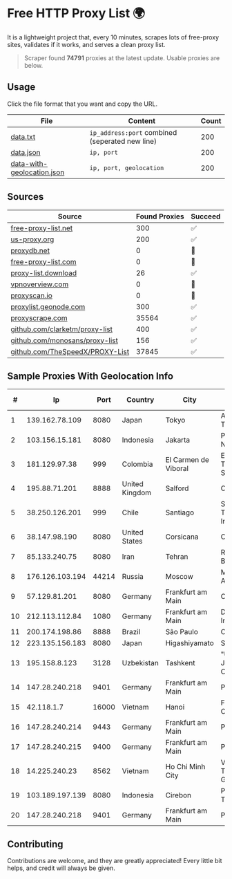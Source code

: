 
# Free HTTP Proxy List 🌍

It is a lightweight project that, every 10 minutes, scrapes lots of free-proxy sites, validates if it works, and serves a clean proxy list.


> Scraper found **74791** proxies at the latest update. Usable proxies are below.

## Usage

Click the file format that you want and copy the URL.


|File|Content|Count|
|----|-------|-----|
|[data.txt](https://raw.githubusercontent.com/themiralay/Proxy-List-World/master/data.txt)|`ip_address:port` combined (seperated new line)|200|
|[data.json](https://raw.githubusercontent.com/themiralay/Proxy-List-World/master/data.json)|`ip, port`|200|
|[data-with-geolocation.json](https://raw.githubusercontent.com/themiralay/Proxy-List-World/master/data-with-geolocation.json)|`ip, port, geolocation`|200|

## Sources

|Source|Found Proxies|Succeed|
|------|-------------|-------|
|[free-proxy-list.net](https://free-proxy-list.net)|300|✅|
|[us-proxy.org](https://www.us-proxy.org)|200|✅|
|[proxydb.net](http://proxydb.net)|0|🚫|
|[free-proxy-list.com](https://free-proxy-list.com/?page=&port=&type%5B%5D=http&type%5B%5D=https&up_time=0&search=Search)|0|🚫|
|[proxy-list.download](https://www.proxy-list.download/HTTP)|26|✅|
|[vpnoverview.com](https://vpnoverview.com/privacy/anonymous-browsing/free-proxy-servers)|0|🚫|
|[proxyscan.io](https://www.proxyscan.io)|0|🚫|
|[proxylist.geonode.com](https://proxylist.geonode.com/api/proxy-list?limit=300&page=1&sort_by=lastChecked&sort_type=desc&protocols=http,https)|300|✅|
|[proxyscrape.com](https://api.proxyscrape.com/v2/?request=displayproxies&protocol=http&timeout=10000&country=all&ssl=all&anonymity=all)|35564|✅|
|[github.com/clarketm/proxy-list](https://raw.githubusercontent.com/clarketm/proxy-list/master/proxy-list-raw.txt)|400|✅|
|[github.com/monosans/proxy-list](https://raw.githubusercontent.com/monosans/proxy-list/main/proxies/http.txt)|156|✅|
|[github.com/TheSpeedX/PROXY-List](https://raw.githubusercontent.com/TheSpeedX/PROXY-List/master/http.txt)|37845|✅|


## Sample Proxies With Geolocation Info

|#|Ip|Port|Country|City|Internet Service Provider|
|-|--|----|-------|----|-------------------------|
|1|139.162.78.109|8080|Japan|Tokyo|Akamai Technologies, Inc.|
|2|103.156.15.181|8080|Indonesia|Jakarta|PT Lintas Jaringan Nusantara|
|3|181.129.97.38|999|Colombia|El Carmen de Viboral|EPM Telecomunicaciones S.A. E.S.P.|
|4|195.88.71.201|8888|United Kingdom|Salford|OVH SAS|
|5|38.250.126.201|999|Chile|Santiago|Servicios De Telecomunicaciones Intercable Ltda.|
|6|38.147.98.190|8080|United States|Corsicana|Corsicana ISD|
|7|85.133.240.75|8080|Iran|Tehran|Respina Networks & Beyond PJSC|
|8|176.126.103.194|44214|Russia|Moscow|Miglovets Egor Andreevich|
|9|57.129.81.201|8080|Germany|Frankfurt am Main|OVH SAS|
|10|212.113.112.84|1080|Germany|Frankfurt am Main|DpkgSoft International Limited|
|11|200.174.198.86|8888|Brazil|São Paulo|Claro S.A|
|12|223.135.156.183|8080|Japan|Higashiyamato|So-net Corporation|
|13|195.158.8.123|3128|Uzbekistan|Tashkent|"Uzbektelekom" Joint Stock Company|
|14|147.28.240.218|9401|Germany|Frankfurt am Main|Packet Host, Inc.|
|15|42.118.1.7|16000|Vietnam|Hanoi|FPT Telecom Company|
|16|147.28.240.214|9443|Germany|Frankfurt am Main|Packet Host, Inc.|
|17|147.28.240.215|9400|Germany|Frankfurt am Main|Packet Host, Inc.|
|18|14.225.240.23|8562|Vietnam|Ho Chi Minh City|Vietnam Posts and Telecommunications Group|
|19|103.189.197.139|8080|Indonesia|Cirebon|PT Graha Sumber Teknologi|
|20|147.28.240.218|9401|Germany|Frankfurt am Main|Packet Host, Inc.|



## Contributing

Contributions are welcome, and they are greatly appreciated! Every
little bit helps, and credit will always be given.

